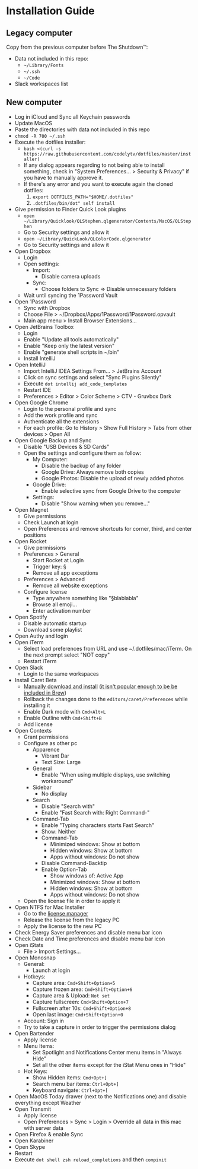 # Installation Guide

## Legacy computer

Copy from the previous computer before The Shutdown™:

* Data not included in this repo:
  * `~/Library/Fonts`
  * `~/.ssh`
  * `~/Code`
* Slack workspaces list

## New computer

* Log in iCloud and Sync all Keychain passwords
* Update MacOS
* Paste the directories with data not included in this repo
* `chmod -R 700 ~/.ssh`
* Execute the dotfiles installer:
  * `bash <(curl -s https://raw.githubusercontent.com/codelytv/dotfiles/master/installer)`
  * If any dialog appears regarding to not being able to install something, check in "System Preferences… > Security & Privacy" if you have to manually approve it.
  * If there's any error and you want to execute again the cloned dotfiles:
     1. `export DOTFILES_PATH="$HOME/.dotfiles"`
     2. `.dotfiles/bin/dot" self install` 
* Give permission to Finder Quick Look plugins
  * `open ~/Library/Quicklook/QLStephen.qlgenerator/Contents/MacOS/QLStephen`
  * Go to Security settings and allow it
  * `open ~/Library/QuickLook/QLColorCode.qlgenerator`
  * Go to Security settings and allow it
* Open Dropbox
  * Login
  * Open settings:
    * Import:
      * Disable camera uploads
    * Sync:
      * Choose folders to Sync => Disable unnecessary folders
  * Wait until syncing the 1Password Vault
* Open 1Password
  * Sync with Dropbox
  * Choose File > ~/Dropbox/Apps/1Password/1Password.opvault
  * Main app menu > Install Browser Extensions…
* Open JetBrains Toolbox
  * Login
  * Enable "Update all tools automatically"
  * Enable "Keep only the latest version"
  * Enable "generate shell scripts in ~/bin"
  * Install IntelliJ
* Open IntelliJ
  * Import IntelliJ IDEA Settings From… > JetBrains Account
  * Click on sync settings and select "Sync Plugins Silently"
  * Execute `dot intellij add_code_templates`
  * Restart IDE
  * Preferences > Editor > Color Scheme > CTV - Gruvbox Dark
* Open Google Chrome
  * Login to the personal profile and sync
  * Add the work profile and sync
  * Authenticate all the extensions
  * For each profile: Go to History > Show Full History > Tabs from other devices > Open All
* Open Google Backup and Sync
  * Disable "USB Devices & SD Cards"
  * Open the settings and configure them as follow:
    * My Computer:
      * Disable the backup of any folder
      * Google Drive: Always remove both copies
      * Google Photos: Disable the upload of newly added photos
    * Google Drive:
      * Enable selective sync from Google Drive to the computer
    * Settings:
      * Disable "Show warning when you remove…"
* Open Magnet
  * Give permissions
  * Check Launch at login
  * Open Preferences and remove shortcuts for corner, third, and center positions
* Open Rocket
  * Give permissions
  * Preferences > General
    * Start Rocket at Login
    * Trigger key: §
    * Remove all app exceptions
  * Preferences > Advanced
    * Remove all website exceptions
  * Configure license
    * Type anywhere something like "§blablabla"
    * Browse all emoji…
    * Enter activation number
* Open Spotify
  * Disable automatic startup
  * Download some playlist
* Open Authy and login
* Open iTerm
  * Select load preferences from URL and use ~/.dotfiles/mac/iTerm. On the next prompt select "NOT copy"
  * Restart iTerm
* Open Slack
  * Login to the same workspaces
* Install Caret Beta
  * [Manually download and install](https://caret.io/releases) ([it isn't popular enough to be be included in Brew](https://github.com/Homebrew/homebrew*cask*versions/pull/8392))
  * Rollback the changes done to the `editors/caret/Preferences` while installing it
  * Enable Dark mode with `Cmd+Alt+L`
  * Enable Outline with `Cmd+Shift+B`
  * Add license
* Open Contexts
  * Grant permissions
  * Configure as other pc
    * Apparence
      * Vibrant Dar
      * Text Size: Large
    * General
      * Enable "When using multiple displays, use switching workaround"
    * Sidebar
      * No display
    * Search
      * Disable "Search with"
      * Enable "Fast Search with: Right Command-<characters>"
    * Command-Tab
      * Enable "Typing characters starts Fast Search"
      * Show: Neither
      * Command-Tab
        * Minimized windows: Show at bottom
        * Hidden windows: Show at bottom
        * Apps without windows: Do not show
      * Disable Command-Backtip
      * Enable Option-Tab
        * Show windows of: Active App
        * Minimized windows: Show at bottom
        * Hidden windows: Show at bottom
        * Apps without windows: Do not show
  * Open the license file in order to apply it
* Open NTFS for Mac Installer
  * Go to the [license manager](https://my.paragon-software.com/#/dashboard/serial/activations)
  * Release the license from the legacy PC
  * Apply the license to the new PC
* Check Energy Saver preferences and disable menu bar icon
* Check Date and Time preferences and disable menu bar icon
* Open iStats
  * File > Import Settings…
* Open Monosnap
  * General:
    * Launch at login
  * Hotkeys:
    * Capture area: `Cmd+Shift+Option+5`
    * Capture frozen area: `Cmd+Shift+Option+6`
    * Capture area & Upload: `Not set`
    * Capture fullscreen: `Cmd+Shift+Option+7`
    * Fullscreen after 10s: `Cmd+Shift+Option+8`
    * Open last image: `Cmd+Shift+Option+0`
  * Account: Sign in
  * Try to take a capture in order to trigger the permissions dialog
* Open Bartender
  * Apply license
  * Menu Items:
    * Set Spotlight and Notifications Center menu items in "Always Hide"
    * Set all the other items except for the iStat Menu ones in "Hide"
  * Hot Keys:
    * Show Hidden items: `Cmd+Opt+]`
    * Search menu bar items: `Ctrl+Opt+]`
    * Keyboard navigate: `Ctrl+Opt+[`
* Open MacOS Today drawer (next to the Notifications one) and disable everything except Weather
* Open Transmit
  * Apply license
  * Open Preferences > Sync > Login > Override all data in this mac with server data
* Open Firefox & enable Sync
* Open Karabiner
* Open Skype
* Restart
* Execute `dot shell zsh reload_completions` and then `compinit`
